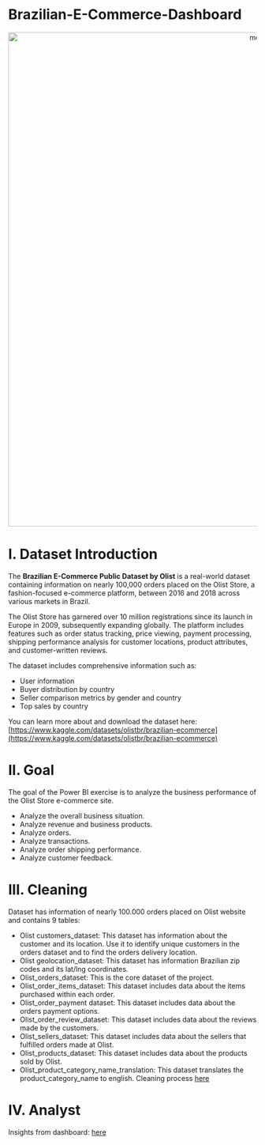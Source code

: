 # Brazilian-E-Commerce-Dashboard

<div align="center">
  <img src="https://github.com/user-attachments/assets/fdbffd46-4f92-47c7-8f00-d9bfb3d29fcf" alt="mô tả" width="1000">
</div>

# I. Dataset Introduction

The **Brazilian E-Commerce Public Dataset by Olist** is a real-world dataset containing information on nearly 100,000 orders placed on the Olist Store, a fashion-focused e-commerce platform, between 2016 and 2018 across various markets in Brazil.

The Olist Store has garnered over 10 million registrations since its launch in Europe in 2009, subsequently expanding globally. The platform includes features such as order status tracking, price viewing, payment processing, shipping performance analysis for customer locations, product attributes, and customer-written reviews.

The dataset includes comprehensive information such as:  
- User information  
- Buyer distribution by country  
- Seller comparison metrics by gender and country  
- Top sales by country  

You can learn more about and download the dataset here: [https://www.kaggle.com/datasets/olistbr/brazilian-ecommerce](https://www.kaggle.com/datasets/olistbr/brazilian-ecommerce)

# II. Goal
The goal of the Power BI exercise is to analyze the business performance of the Olist Store e-commerce site.

- Analyze the overall business situation.
- Analyze revenue and business products.
- Analyze orders.
- Analyze transactions.
- Analyze order shipping performance.
- Analyze customer feedback.
# III. Cleaning
Dataset has information of nearly 100.000 orders placed on Olist website and contains 9 tables: 
- Olist customers_dataset: This dataset has information about the customer and its location. Use it to identify unique customers in the orders dataset and to find the orders delivery location.
- Olist geolocation_dataset: This dataset has information Brazilian zip codes and its lat/lng coordinates.
- Olist_orders_dataset: This is the core dataset of the project.
- Olist_order_items_dataset: This dataset includes data about the items purchased within each order.
- Olist_order_payment dataset: This dataset includes data about the orders payment options.
- Olist_order_review_dataset: This dataset includes data about the reviews made by the customers.
- Olist_sellers_dataset: This dataset includes data about the sellers that fulfilled orders made at Olist.
- Olist_products_dataset: This dataset includes data about the products sold by Olist.
- Olist_product_category_name_translation: This dataset translates the product_category_name to english.
Cleaning process [here](https://github.com/cuongdaoo/Brazilian-E-Commerce-Dashboard/blob/main/Cleaning.md)

# IV. Analyst
Insights from dashboard: [here]()
